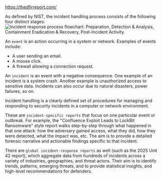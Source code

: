 https://thedfirreport.com/

As defined by NIST, the incident handling process consists of the following four distinct stages: ![Incident response process flowchart: Preparation, Detection & Analysis, Containment Eradication & Recovery, Post-Incident Activity.](https://academy.hackthebox.com/storage/modules/148/ir-lifecycle.png)

An `event` is an action occurring in a system or network. Examples of events include:

- A user sending an email.
- A mouse click.
- A firewall allowing a connection request.

An `incident` is an event with a negative consequence. One example of an incident is a system crash. Another example is unauthorized access to sensitive data. Incidents can also occur due to natural disasters, power failures, so on.

Incident handling is a clearly defined set of procedures for managing and responding to security incidents in a computer or network environment.

These are `incident-specific reports` that focus on one particular event or outbreak. For example, the "Confluence Exploit Leads to LockBit Ransomware" style report walks step-by-step through what happened in that one attack: how the adversary gained access, what they did, how they were detected, what the impact was, etc. The aim is to provide a detailed forensic narrative and actionable findings specific to that incident.

There are `global incident-response reports` as well (such as the 2025 Unit 42 report), which aggregate data from hundreds of incidents across a variety of industries, geographies, and threat actors. Their aim is to identify trends, patterns, emerging threats, and to provide statistical insights, and high-level recommendations for defenders.